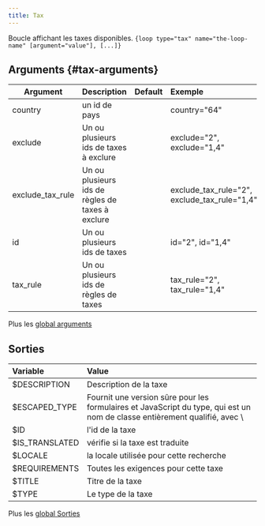 ```yaml
---
title: Tax
---
```


Boucle affichant les taxes disponibles.
`{loop type="tax" name="the-loop-name" [argument="value"], [...]}`

## Arguments {#tax-arguments}

| Argument         | Description                                      | Default | Exemple                                      |
|------------------|:-------------------------------------------------|:-------:|:---------------------------------------------|
| country          | un id de pays                                    |         | country="64"                                 |
| exclude          | Un ou plusieurs ids de taxes à exclure           |         | exclude="2", exclude="1,4"                   |
| exclude_tax_rule | Un ou plusieurs ids de règles de taxes à exclure |         | exclude_tax_rule="2", exclude_tax_rule="1,4" |
| id               | Un ou plusieurs ids de taxes                     |         | id="2", id="1,4"                             |
| tax_rule         | Un ou plusieurs ids de règles de taxes           |         | tax_rule="2", tax_rule="1,4"                 |

Plus les [global arguments](./global_arguments)

## Sorties

| Variable       | Value                                                                                                                      |
|:---------------|:---------------------------------------------------------------------------------------------------------------------------|
| $DESCRIPTION   | Description de la taxe                                                                                                     |
| $ESCAPED_TYPE  | Fournit une version sûre pour les formulaires et JavaScript du type, qui est un nom de classe entièrement qualifié, avec \ |
| $ID            | l'id de la taxe                                                                                                            |
| $IS_TRANSLATED | vérifie si la taxe est traduite                                                                                            |
| $LOCALE        | la locale utilisée pour cette recherche                                                                                    |
| $REQUIREMENTS  | Toutes les exigences pour cette taxe                                                                                       |
| $TITLE         | Titre de la taxe                                                                                                           |
| $TYPE          | Le type de la taxe                                                                                                         |

Plus les [global Sorties](./global_Sorties)

